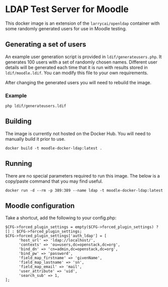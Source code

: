 # LDAP Test Server for Moodle

This docker image is an extension of the `larrycai/openldap` container with some randomly generated users for use in Moodle testing.


## Generating a set of users

An example user generation script is provided in `ldif/generateusers.php`. It generates 100 users with a set of randomly chosen names. Different user details will be generated each time that it is run with results stored in `ldif/moodle.ldif`. You can modify this file to your own requirements.

After changing the generated users you will need to rebuild the image.

### Example

```
php ldif/generateusers.ldif
```

## Building

The image is currently not hosted on the Docker Hub. You will need to manually build it prior to use.

```
docker build -t moodle-docker-ldap:latest .
```

## Running

There are no special parameters required to run this image. The below is a copy/paste command that you may find useful.

```
docker run -d --rm -p 389:389 --name ldap -t moodle-docker-ldap:latest
```

## Moodle configuration

Take a shortcut, add the following to your config.php:
```
$CFG->forced_plugin_settings = empty($CFG->forced_plugin_settings) ? [] : $CFG->forced_plugin_settings;
$CFG->forced_plugin_settings['auth_ldap'] = [
      'host_url' => 'ldap://localhost/',
      'contexts' => 'ou=users,dc=openstack,dc=org',
      'bind_dn' => 'cn=admin,dc=openstack,dc=org',
      'bind_pw' => 'password',
      'field_map_firstname' => 'givenName',
      'field_map_lastname' => 'sn',
      'field_map_email' => 'mail',
      'user_attribute' => 'uid',
      'search_sub' => 1,
];
```
